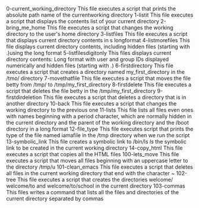 0-current_working_directory
This file executes a script that prints the absolute path name of the currentworking directory
1-listit
This file executes a script that displays the contents list of your current directory
2-bring_me_home
This file executes a script that changes the working directory to the user's home directory
3-listfiles
This file executes a script that displays current directory contents in s longformat
4-listmorefiles
This file displays current directory contents, including hidden files (starting with .)using the long format
5-listfilesdigitonly
This files displays current directory contents:
Long format
with user and group IDs displayed numerically
and hidden files (starting with .)
6-firstdirectory
This file executes a script that creates a directory named my_first_directory in the /tmo/ directory
7-movethatfile
This file executes a script that moves the file betty from /tmp/ to /tmp/my_first_directory
8-firstdelete
This file executes a script that deletes the file betty in the /tmp/my_first_directory
9-firstdirdeletion
This file executes a script that deletes a directory that is in another directory
10-back
This file executes a script that changes the working directory to the previous one
11-lists
This file lists all files even ones with names beginning with a period character, which are normally hidden in the current directory and the parent of the working directory and the /boot directory in a long format
12-file_type
This file executes  script that prints the type of the file named iamafile in the /tmp directory when we run the script
13-symbolic_link
This file creates a symbolic link to /bin/ls _ls_ the symbolic link to be created in the current working directory
14-copy_html
This file executes a script that copies all the HTML files
100-lets_move
This file executes a script that moves all files beginning with an uppercase letter to the directory /tmp/u
101-clean_emacs
This file executes a script that deletes all files in the current working directory that end with the character ~
102-tree
This file executes a script that creates the directories welcome/ welcome/to and welcome/to/school in the current directory
103-commas
This files writes a command that lists all the files and directories of the current directory separated by commas
